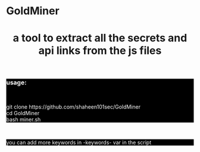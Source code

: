 # GoldMiner
<center><h1>
  a tool to extract all the secrets and api links from the js files
</h1></center>
<br>
<section style="background-color: black; color: white;">
  <h3>
    usage:
  </h3>
  <br>
  <p>
    git clone https://github.com/shaheen101sec/GoldMiner
    <br>
    cd GoldMiner
    <br>
    bash miner.sh
  </p>
</section>
<br>
<section style="background-color: black; color: white;">
<p>
  you can add more keywords in -keywords- var in the script
</p>
</section>
